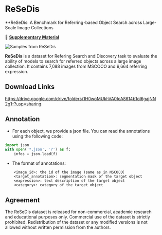 # ReSeDis

**ReSeDis: A Benchmark for Referring-based Object Search across Large-Scale Image Collections

🔗 [**Supplementary Material**](https://drive.google.com/file/d/1Xhdhx7QKX1XvxI-xbCd6-jYVL7sei5js/view?usp=sharing)


![Samples from ReSeDis](assets/rosd.png)

**ReSeDis** is a dataset for Refering Search and Discovery task to evaluate the ability of models to search for referred objects across a large image collection. It contains 7,088 images from MSCOCO and 9,664 referring expression. 

## Download Links
https://drive.google.com/drive/folders/1H0woMUkhVA0IcA8614b1oI6gajNN2g1-?usp=sharing

## Annotation
* For each object, we provide a json file. You can read the annotations using the following code:

```python
import json
with open('*.json', 'r') as f:
    infos = json.load(f)
```

* The format of annotations:
```
    <image_id>: the id of the image (same as in MSCOCO)
    <target_annotation>: segmentation mask of the target object
    <expression>: text description of the target object
    <category>: category of the target object
```

## Agreement
The ReSeDis dataset is released for non-commercial, academic research and educational purposes only.
Commercial use of the dataset is strictly prohibited.
Redistribution of the dataset or any modified versions is not allowed without written permission from the authors.
<!-- Any publications or projects using this dataset must cite the following paper:
  [Your Paper Title], [Authors], [Conference/Journal], [Year]. -->

<!-- ## Citation

If you find this dataset useful for your research and use it in your work, please consider cite the following papers:

```bibtex

``` -->
